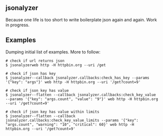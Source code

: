## jsonalyzer

Because one life is too short to write boilerplate json again and again. Work in progress.

## Examples

Dumping initial list of examples. More to follow:

```
# check if url returns json
$ jsonalyzerweb http -H httpbin.org --uri /get

# check if json has key
$ jsonalyzer--callback jsonalyzer.callbacks:check_has_key --params '{"key": "args"}' web http -H httpbin.org --uri '/get?count=9'

# check if json key has value
$ jsonalyzer--flatten --callback jsonalyzer.callbacks:check_key_value --params '{"key": "args.count", "value": "9"}' web http -H httpbin.org --uri '/get?count=9'

# check if json key has value within limits
$ jsonalyzer--flatten --callback jsonalyzer.callbacks:check_key_value_limits --params '{"key": "args.count", "warning": "10", "critical": 60}' web http -H httpbin.org --uri '/get?count=9'
```
